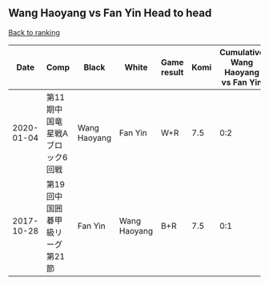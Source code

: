 ## Wang Haoyang vs Fan Yin Head to head

[Back to ranking](../../index.md)




| **Date** | **Comp** | **Black** | **White** | **Game result** | **Komi** | **Cumulative Wang Haoyang vs Fan Yin** | **Wang Haoyang streak** | **Fan Yin streak** | 
| --- | --- | --- | --- | --- | --- | --- | --- | --- |
| 2020-01-04 | 第11期中国竜星戦Aブロック6回戦 | Wang Haoyang | Fan Yin | W+R | 7.5 | 0:2 | 0 | 2 | 
| 2017-10-28 | 第19回中国囲碁甲級リーグ第21節 | Fan Yin | Wang Haoyang | B+R | 7.5 | 0:1 | 0 | 1 |





